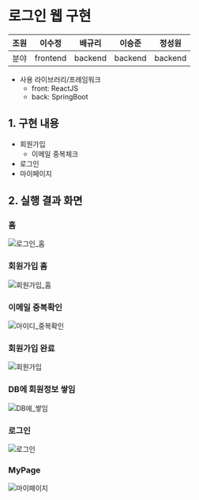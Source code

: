 # 로그인 웹 구현

| 조원 | 이수정 | 배규리 | 이승준 | 정성원 |
| --- | --- | --- | --- | --- |
| 분야 | frontend | backend | backend | backend |

- 사용 라이브러리/프레임워크
    - front: ReactJS
    - back: SpringBoot
    

## 1. 구현 내용

- 회원가입
    - 이메일 중복체크
- 로그인
- 마이페이지

## 2. 실행 결과 화면

### 홈

![로그인_홈](https://user-images.githubusercontent.com/77094833/151371156-f65916db-a591-48d6-aa79-490b96813dd4.png)

### 회원가입 홈

![회원가입_홈](https://user-images.githubusercontent.com/77094833/151371177-5f3b5fa2-a5a0-4c68-8a50-1c744d1dab0f.png)

### 이메일 중복확인

![아이디_중복확인](https://user-images.githubusercontent.com/77094833/151371204-f84ccd8a-bae7-4442-ae48-431344f636ae.png)

### 회원가입 완료

![회원가입](https://user-images.githubusercontent.com/77094833/151371225-aea27b77-49bd-4d99-894a-77543a2c05b5.png)

### DB에 회원정보 쌓임

![DB에_쌓임](https://user-images.githubusercontent.com/77094833/151371245-45627229-b9b8-466c-919e-dcf3e92554a7.png)

### 로그인

![로그인](https://user-images.githubusercontent.com/77094833/151371262-50190e82-eeb5-41de-b149-d3c6e8cac1de.png)

### MyPage

![마이페이지](https://user-images.githubusercontent.com/77094833/151371285-e1e0d404-9b72-4b47-9b59-f11864abfcbe.png)
